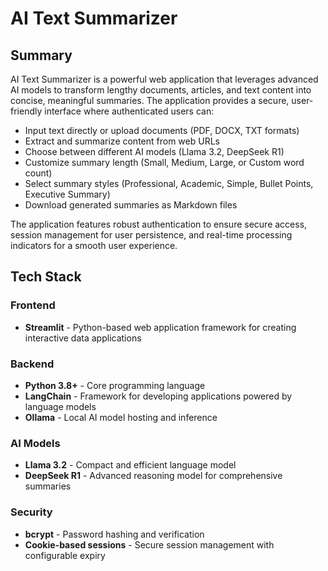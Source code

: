 # AI Text Summarizer

## Summary

AI Text Summarizer is a powerful web application that leverages advanced AI models to transform lengthy documents, articles, and text content into concise, meaningful summaries. The application provides a secure, user-friendly interface where authenticated users can:

- Input text directly or upload documents (PDF, DOCX, TXT formats)
- Extract and summarize content from web URLs
- Choose between different AI models (Llama 3.2, DeepSeek R1)
- Customize summary length (Small, Medium, Large, or Custom word count)
- Select summary styles (Professional, Academic, Simple, Bullet Points, Executive Summary)
- Download generated summaries as Markdown files

The application features robust authentication to ensure secure access, session management for user persistence, and real-time processing indicators for a smooth user experience.

## Tech Stack

### Frontend
- **Streamlit** - Python-based web application framework for creating interactive data applications

### Backend
- **Python 3.8+** - Core programming language
- **LangChain** - Framework for developing applications powered by language models
- **Ollama** - Local AI model hosting and inference

### AI Models
- **Llama 3.2** - Compact and efficient language model
- **DeepSeek R1** - Advanced reasoning model for comprehensive summaries

### Security
- **bcrypt** - Password hashing and verification
- **Cookie-based sessions** - Secure session management with configurable expiry